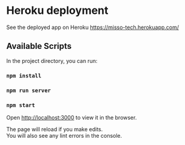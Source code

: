 # Heroku deployment
See the deployed app on Heroku
https://misso-tech.herokuapp.com/

## Available Scripts

In the project directory, you can run:
### `npm install`
### `npm run server`
### `npm start`


Open [http://localhost:3000](http://localhost:3000) to view it in the browser.

The page will reload if you make edits.\
You will also see any lint errors in the console.
